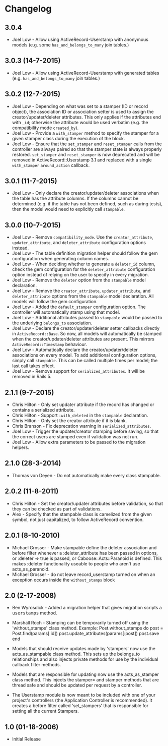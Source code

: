  # Changelog
 ## 3.0.4
  * Joel Low          - Allow using ActiveRecord-Userstamp with anonymous models (e.g. some 
                        `has_and_belongs_to_many` join tables.)
 
 ## 3.0.3 (14-7-2015)
  * Joel Low          - Allow using ActiveRecord-Userstamp with generated tables (e.g. 
                        `has_and_belongs_to_many` join tables.)

 ## 3.0.2 (12-7-2015)
  * Joel Low          - Depending on what was set to a stamper (ID or record object), the
                        association ID or association setter is used to assign the
                        creator/updater/deleter attributes. This only applies if the attributes
                        end with `_id`; otherwise the attribute would be used verbatim (e.g. the
                        compatibility mode `created_by`).
  * Joel Low          - Provide a `with_stamper` method to specify the stamper for a given
                        stamper class during the execution of the block.
  * Joel Low          - Ensure that the `set_stamper` and `reset_stamper` calls from the
                        controller are always paired so that the stamper state is always properly
                        restored. `set_stamper` and `reset_stamper` is now deprecated and will be
                        removed in ActiveRecord::Userstamp 3.1 and replaced with a single
                        `with_stamper` `around_action` callback.

 ## 3.0.1 (11-7-2015)
  * Joel Low          - Only declare the creator/updater/deleter associations when the table has
                        the attribute columns. If the columns cannot be determined (e.g. if the
                        table has not been defined, such as during tests), then the model would
                        need to explicitly call `stampable`.

 ## 3.0.0 (10-7-2015)
  * Joel Low          - Remove `compatibility_mode`. Use the `creator_attribute`,
                        `updater_attribute`, and `deleter_attribute` configuration options instead.
  * Joel Low          - The table definition migration helper should follow the gem configuration
                        when generating column names.
  * Joel Low          - When deciding whether to generate a `deleter_id` column, check the gem
                        configuration for the `deleter_attribute` configuration option instead of
                        relying on the user to specify in every migration.
  * Joel Low          - Remove the `deleter` option from the `stampable` model declaration.
  * Joel Low          - Remove the `creator_attribute`, `updater_attribute`, and `deleter_attribute`
                        options from the `stampable` model declaration. All models will follow
                        the gem configuration.
  * Joel Low          - Added the `default_stamper` configuration option. The controller will
                        automatically stamp using that model.
  * Joel Low          - Additional attributes passed to `stampable` would be passed to the
                        underlying `belongs_to` association.
  * Joel Low          - Declare the creator/updater/deleter setter callbacks directly in
                        `ActiveRecord::Base`. So now, all models will automatically be stamped
                        when the creator/updater/deleter attributes are present. This mirrors
                        `ActiveRecord::Timestamp` behaviour.
  * Joel Low          - Automatically declare the creator/updater/deleter associations on every
                        model. To add additional configuration options, simply call `stampable`.
                        This can be called multiple times per model; the last call takes effect.
  * Joel Low          - Remove support for `serialized_attributes`. It will be removed in Rails 5.

 ## 2.1.1 (9-7-2015)

  * Chris Hilton      - Only set updater attribute if the record has changed or contains a
                        serialized attribute.
  * Chris Hilton      - Support `:with_deleted` in the `stampable` declaration.
  * Chris Hilton      - Only set the creator attribute if it is blank.
  * Chris Branson     - Fix deprecation warning in `serialized_attributes`.
  * Joel Low          - Trigger the updater/creator stamping before saving, so that the correct
                        users are stamped even if validation was not run.
  * Joel Low          - Allow extra parameters to be passed to the migration helpers.

## 2.1.0 (28-3-2014)
  * Thomas von Deyen  - Do not automatically make every class stampable.

## 2.0.2 (11-8-2011)
  * Chris Hilton      - Set the creator/updater attributes before validation, so that they can
                        be checked as part of validations.
  * Alex              - Specify that the stampable class is camelized from the given symbol,
                        not just capitalized, to follow ActiveRecord convention.
## 2.0.1 (8-10-2010)
  * Michael Grosser   -  Make stampable define the deleter association and before filter whenever
                         a :deleter_attribute has been passed in options, or :deleter => true is
                         passed, or Caboose::Acts::Paranoid is defined. This makes :deleter
                         functionality useable to people who aren't use acts_as_paranoid.
  * Michael Grosser   -  do not leave record_userstamp turned on when an exception occurs inside
                         the `without_stamps` block

## 2.0 (2-17-2008)
  * Ben Wyrosdick    - Added a migration helper that gives migration scripts a <tt>userstamps</tt>
                       method.
  * Marshall Roch    - Stamping can be temporarily turned off using the 'without_stamps' class
                       method.
    Example:
      Post.without_stamps do
        post = Post.find(params[:id])
        post.update_attributes(params[:post])
        post.save
      end

  * Models that should receive updates made by 'stampers' now use the acts_as_stampable class
    method. This sets up the belongs_to relationships and also injects private methods for use by
    the individual callback filter methods.

  * Models that are responsible for updating now use the acts_as_stamper class method. This
    injects the stamper= and stamper methods that are thread safe and should be updated per
    request by a controller.

  * The Userstamp module is now meant to be included with one of your project's controllers (the
    Application Controller is recommended). It creates a before filter called 'set_stampers' that
    is responsible for setting all the current Stampers.

## 1.0 (01-18-2006)
  * Initial Release
